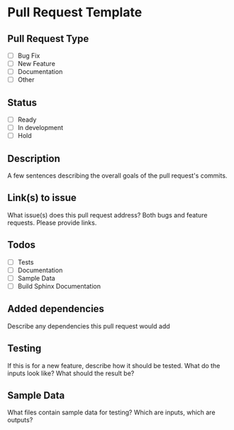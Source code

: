 # Pull Request Template

## Pull Request Type
- [ ] Bug Fix
- [ ] New Feature
- [ ] Documentation
- [ ] Other

## Status
- [ ] Ready
- [ ] In development
- [ ] Hold

## Description
A few sentences describing the overall goals of the pull request's commits.

## Link(s) to issue
What issue(s) does this pull request address?  Both bugs and feature requests.
Please provide links.

## Todos
- [ ] Tests
- [ ] Documentation
- [ ] Sample Data
- [ ] Build Sphinx Documentation

## Added dependencies
Describe any dependencies this pull request would add

## Testing
If this is for a new feature, describe how it should be tested.  What do the
inputs look like?  What should the result be?

## Sample Data
What files contain sample data for testing?  Which are inputs, which are
outputs?
